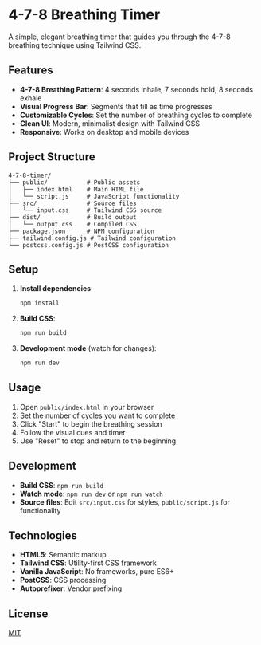 # 4-7-8 Breathing Timer

A simple, elegant breathing timer that guides you through the 4-7-8 breathing technique using Tailwind CSS.

## Features

- **4-7-8 Breathing Pattern**: 4 seconds inhale, 7 seconds hold, 8 seconds exhale
- **Visual Progress Bar**: Segments that fill as time progresses
- **Customizable Cycles**: Set the number of breathing cycles to complete
- **Clean UI**: Modern, minimalist design with Tailwind CSS
- **Responsive**: Works on desktop and mobile devices

## Project Structure

```
4-7-8-timer/
├── public/           # Public assets
│   ├── index.html    # Main HTML file
│   └── script.js     # JavaScript functionality
├── src/              # Source files
│   └── input.css     # Tailwind CSS source
├── dist/             # Build output
│   └── output.css    # Compiled CSS
├── package.json      # NPM configuration
├── tailwind.config.js # Tailwind configuration
└── postcss.config.js # PostCSS configuration
```

## Setup

1. **Install dependencies**:
   ```bash
   npm install
   ```

2. **Build CSS**:
   ```bash
   npm run build
   ```

3. **Development mode** (watch for changes):
   ```bash
   npm run dev
   ```

## Usage

1. Open `public/index.html` in your browser
2. Set the number of cycles you want to complete
3. Click "Start" to begin the breathing session
4. Follow the visual cues and timer
5. Use "Reset" to stop and return to the beginning

## Development

- **Build CSS**: `npm run build`
- **Watch mode**: `npm run dev` or `npm run watch`
- **Source files**: Edit `src/input.css` for styles, `public/script.js` for functionality

## Technologies

- **HTML5**: Semantic markup
- **Tailwind CSS**: Utility-first CSS framework
- **Vanilla JavaScript**: No frameworks, pure ES6+
- **PostCSS**: CSS processing
- **Autoprefixer**: Vendor prefixing

## License

[MIT](LICENSE)